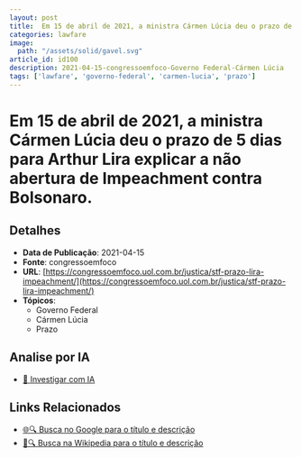 ```yaml
---
layout: post
title:  Em 15 de abril de 2021, a ministra Cármen Lúcia deu o prazo de 5 dias para Arthur Lira explicar a não abertura de Impeachment contra Bolsonaro.
categories: lawfare
image: 
  path: "/assets/solid/gavel.svg"
article_id: id100
description: 2021-04-15-congressoemfoco-Governo Federal-Cármen Lúcia
tags: ['lawfare', 'governo-federal', 'carmen-lucia', 'prazo']
---
```


# Em 15 de abril de 2021, a ministra Cármen Lúcia deu o prazo de 5 dias para Arthur Lira explicar a não abertura de Impeachment contra Bolsonaro.

## Detalhes
- **Data de Publicação**: 2021-04-15
- **Fonte**: congressoemfoco
- **URL**: [https://congressoemfoco.uol.com.br/justica/stf-prazo-lira-impeachment/](https://congressoemfoco.uol.com.br/justica/stf-prazo-lira-impeachment/)
- **Tópicos**:
  - Governo Federal
  - Cármen Lúcia
  - Prazo

## Analise por IA
- [🤖 Investigar com IA](https://www.perplexity.ai/search?q=%22not%C3%ADcia%20artigo%20Brasil%22%20Em%2015%20de%20abril%20de%202021%2C%20a%20ministra%20C%C3%A1rmen%20L%C3%BAcia%20deu%20o%20prazo%20de%205%20dias%20para%20Arthur%20Lira%20explicar%20a%20n%C3%A3o%20abertura%20de%20Impeachment%20contra%20Bolsonaro.%20congressoemfoco%202021-04-15)

## Links Relacionados
- [🌐🔍 Busca no Google para o título e descrição](https://www.google.com/search?q=%22not%C3%ADcia%20artigo%20Brasil%22%20Em%2015%20de%20abril%20de%202021%2C%20a%20ministra%20C%C3%A1rmen%20L%C3%BAcia%20deu%20o%20prazo%20de%205%20dias%20para%20Arthur%20Lira%20explicar%20a%20n%C3%A3o%20abertura%20de%20Impeachment%20contra%20Bolsonaro.%20congressoemfoco%202021-04-15)
- [📖🔍 Busca na Wikipedia para o título e descrição](https://pt.wikipedia.org/w/index.php?search=%22not%C3%ADcia%20artigo%20Brasil%22%20Em%2015%20de%20abril%20de%202021%2C%20a%20ministra%20C%C3%A1rmen%20L%C3%BAcia%20deu%20o%20prazo%20de%205%20dias%20para%20Arthur%20Lira%20explicar%20a%20n%C3%A3o%20abertura%20de%20Impeachment%20contra%20Bolsonaro.%20congressoemfoco%202021-04-15)

